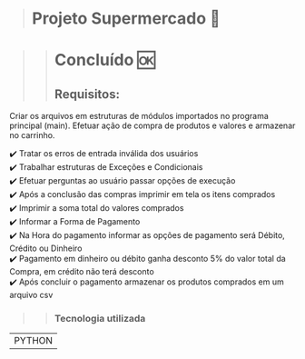 > <h1>Projeto Supermercado 🛒 </h1>

>> <h1>Concluído 🆗 </h1>
>> <h2>Requisitos:</h2>

Criar os arquivos em estruturas de módulos importados no programa principal (main).
Efetuar ação de compra de produtos e valores e armazenar no carrinho.

✔️ Tratar os erros de entrada inválida dos usuários <br>
✔️ Trabalhar estruturas de Exceções e Condicionais <br>
✔️ Efetuar perguntas ao usuário passar opções de execução <br>
✔️ Após a conclusão das compras imprimir em tela os itens comprados <br>
✔️ Imprimir a soma total do valores comprados <br>
✔️ Informar a Forma de Pagamento <br>
✔️ Na Hora do pagamento informar as opções de pagamento será Débito, Crédito ou Dinheiro <br>
✔️ Pagamento em dinheiro ou débito ganha desconto 5% do valor total da Compra, em crédito não terá desconto <br>
✔️ Após concluir o pagamento armazenar os produtos comprados em um arquivo csv <br>

>> <h3> Tecnologia utilizada </h3>

<table>
  <tr>
    <td>PYTHON</td>
  </tr>
</table>
